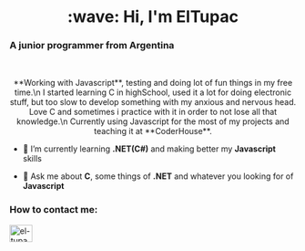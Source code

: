 <h1 align="center">:wave: Hi, I'm ElTupac</h1>
<h3>A junior programmer from Argentina</h3>
<br>
<p align="center">
    **Working with Javascript**, testing and doing lot of fun things in my free time.\n
    I started learning C in highSchool, used it a lot for doing electronic stuff, but too slow to develop something with my anxious and nervous head. Love C and sometimes i practice with it in order to not lose all that knowledge.\n
    Currently using Javascript for the most of my projects and teaching it at **CoderHouse**.
</p>

- 🌱 I’m currently learning **.NET(C#)** and making better my **Javascript** skills

- 💬 Ask me about **C**, some things of **.NET** and whatever you looking for of **Javascript**

<h3 align="left">How to contact me:</h3>
<p align="left">
<a href="https://linkedin.com/in/el-tupac" target="blank"><img align="center" src="https://cdn.jsdelivr.net/npm/simple-icons@3.0.1/icons/linkedin.svg" alt="el-tupac" height="30" width="40" /></a>
</p>